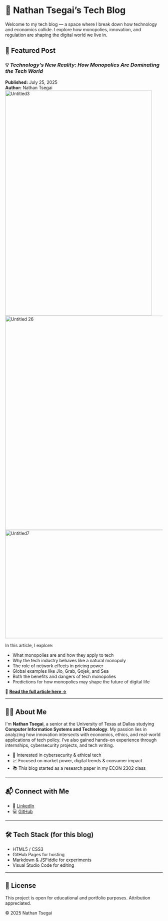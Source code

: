 # 🧠 Nathan Tsegai’s Tech Blog

Welcome to my tech blog — a space where I break down how technology and economics collide. I explore how monopolies, innovation, and regulation are shaping the digital world we live in.



## 📘 Featured Post

### 💡 *Technology’s New Reality: How Monopolies Are Dominating the Tech World*
**Published:** July 25, 2025  
**Author:** Nathan Tsegai  
<img width="468" height="718" alt="Untitled3" src="https://github.com/user-attachments/assets/556ca4be-01d1-4f9e-ba74-69a00264195f" />
<img width="709" height="682" alt="Untitled 26" src="https://github.com/user-attachments/assets/55d763a5-77d0-40d4-8201-5440b56fddc8" />
<img width="705" height="345" alt="Untitled7" src="https://github.com/user-attachments/assets/018f766c-9824-4995-a916-5e67a71bb468" />



In this article, I explore:
- What monopolies are and how they apply to tech
- Why the tech industry behaves like a natural monopoly
- The role of network effects in pricing power
- Global examples like Jio, Grab, Gojek, and Sea
- Both the benefits and dangers of tech monopolies
- Predictions for how monopolies may shape the future of digital life

📖 [**Read the full article here →**](https://nateit1.github.io/Techblog/)

---

## 🧑‍💻 About Me

I'm **Nathan Tsegai**, a senior at the University of Texas at Dallas studying **Computer Information Systems and Technology**. My passion lies in analyzing how innovation intersects with economics, ethics, and real-world applications of tech policy. I’ve also gained hands-on experience through internships, cybersecurity projects, and tech writing.

- 🔐 Interested in cybersecurity & ethical tech  
- 📈 Focused on market power, digital trends & consumer impact  
- 📚 This blog started as a research paper in my ECON 2302 class  

---

## 📬 Connect with Me
- 💼 [LinkedIn](https://www.linkedin.com/in/nathantsega/)  
- 💻 [GitHub](https://github.com/nateit1)

---

## 🛠️ Tech Stack (for this blog)
- HTML5 / CSS3  
- GitHub Pages for hosting  
- Markdown & JSFiddle for experiments  
- Visual Studio Code for editing

---

## 📄 License

This project is open for educational and portfolio purposes. Attribution appreciated.

© 2025 Nathan Tsegai
